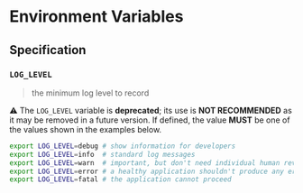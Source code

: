 # Environment Variables

## Specification

### `LOG_LEVEL`

> the minimum log level to record

⚠️ The `LOG_LEVEL` variable is **deprecated**; its use is **NOT RECOMMENDED** as
it may be removed in a future version. If defined, the value **MUST** be one of
the values shown in the examples below.

```bash
export LOG_LEVEL=debug # show information for developers
export LOG_LEVEL=info  # standard log messages
export LOG_LEVEL=warn  # important, but don't need individual human review
export LOG_LEVEL=error # a healthy application shouldn't produce any errors
export LOG_LEVEL=fatal # the application cannot proceed
```
